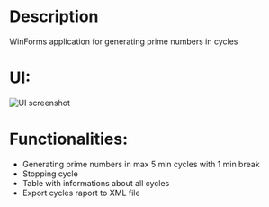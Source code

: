 # Description
WinForms application for generating prime numbers in cycles

# UI: 

![UI screenshot](https://i.imgur.com/uBlOlEk.png)

# Functionalities:
- Generating prime numbers in max 5 min cycles with 1 min break
- Stopping cycle
- Table with informations about all cycles
- Export cycles raport to XML file
